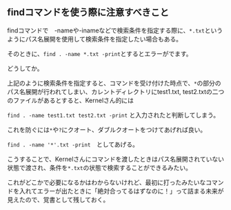 ## findコマンドを使う際に注意すべきこと

findコマンドで　-nameや-inameなどで検索条件を指定する際に、`*.txt`というようにパス名展開を使用して検索条件を指定したい場合もある。

そのときに、`find . -name *.txt -print`とするとエラーがでます。

どうしてか。

上記のように検索条件を指定すると、コマンドを受け付けた時点で、`*`の部分のパス名展開が行われてしまい、カレントディレクトリにtest1.txt, test2.txtの二つのファイルがあるとすると、Kernelさん的には

`find . -name test1.txt test2.txt -print` と入力されたと判断してしまう。

これを防ぐには`*`や`?`にクオート、ダブルクオートをつけてあげれば良い。

`find . -name '*'.txt -print`　としてあげる。

こうすることで、Kernelさんにコマンドを渡したときはパス名展開されていない状態で渡され、条件を`*.txt`の状態で検索することができるみたい。

これがどこかで必要になるかはわからないけれど、最初に打ったみたいなコマンドを入れてエラーが出たときに「絶対合ってるはずなのに！」って詰まる未来が見えたので、覚書として残しておく。
